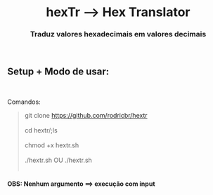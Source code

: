 <h1 align="center">hexTr --> Hex Translator</h3>

<h3 align="center">Traduz valores hexadecimais em valores decimais</h3>

</br>

## Setup + Modo de usar:

</br>

Comandos: </br>

> git clone https://github.com/rodricbr/hextr </br> </br>
> cd hextr/;ls </br> </br>
> chmod +x hextr.sh </br> </br>
> ./hextr.sh <hex> OU ./hextr.sh </br> </br>

#### OBS: Nenhum argumento ==> execução com input
